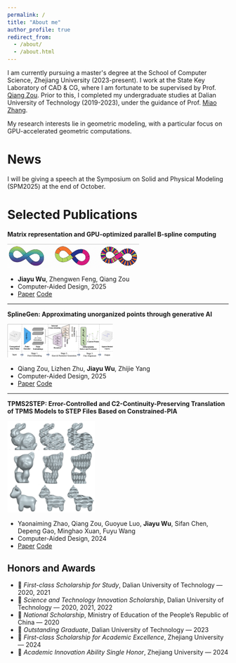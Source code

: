 ```yaml
---
permalink: /
title: "About me"
author_profile: true
redirect_from: 
  - /about/
  - /about.html
---
```



I am currently pursuing a master's degree at the School of Computer Science, Zhejiang University (2023-present). I work at the State Key Laboratory of CAD & CG, where I am fortunate to be supervised by Prof. [Qiang Zou](https://qiang-zou.github.io/). Prior to this, I completed my undergraduate studies at Dalian University of Technology (2019-2023), under the guidance of Prof. [Miao Zhang](https://scholar.google.com/citations?hl=zh-CN&user=Uu5ct6YAAAAJ&view_op=list_works&sortby=pubdate).

My research interests lie in geometric modeling, with a particular focus on GPU-accelerated geometric computations.

News
======
I will be giving a speech at the Symposium on Solid and Physical Modeling (SPM2025) at the end of October.


Selected Publications
======
**Matrix representation and GPU-optimized parallel B-spline computing**

<img src="images/M-rep_fengmian.png" width="300" /> 

   -  **Jiayu Wu**, Zhengwen Feng, Qiang Zou  
   -  Computer-Aided Design, 2025  
   -  [Paper](https://doi.org/10.1016/j.cad.2025.103948) [Code](https://github.com/Qiang-Zou/Matrix-CAD) 

---

**SplineGen: Approximating unorganized points through generative AI**

<img src="images/splinegen.png" width="240" /> 

   - Qiang Zou, Lizhen Zhu, **Jiayu Wu**, Zhijie Yang  
   - Computer-Aided Design, 2025  
   - [Paper](https://doi.org/10.1016/j.cad.2024.103809) [Code](https://github.com/Qiang-Zou/SplineGen)

---

**TPMS2STEP: Error-Controlled and C2-Continuity-Preserving Translation of TPMS Models to STEP Files Based on Constrained-PIA**

<img src="images/tpms2step.png" width="200" /> 

   - Yaonaiming Zhao, Qiang Zou, Guoyue Luo, **Jiayu Wu**, Sifan Chen, Depeng Gao, Minghao Xuan, Fuyu Wang  
   - Computer-Aided Design, 2024  
   - [Paper](https://doi.org/10.1016/j.cad.2024.103726) [Code](https://github.com/Qiang-Zou/TPMS2STEP)

Honors and Awards
------
- 🏅 *First-class Scholarship for Study*, Dalian University of Technology — 2020, 2021  
- 🏅 *Science and Technology Innovation Scholarship*, Dalian University of Technology — 2020, 2021, 2022  
- 🏅 *National Scholarship*, Ministry of Education of the People’s Republic of China — 2020  
- 🏅 *Outstanding Graduate*, Dalian University of Technology — 2023  
- 🏅 *First-class Scholarship for Academic Excellence*, Zhejiang University — 2024  
- 🏅 *Academic Innovation Ability Single Honor*, Zhejiang University — 2024  

